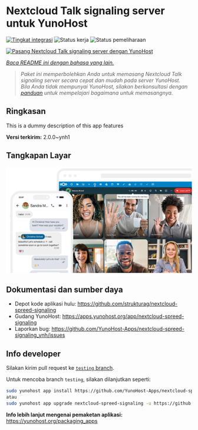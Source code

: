 <!--
N.B.: README ini dibuat secara otomatis oleh <https://github.com/YunoHost/apps/tree/master/tools/readme_generator>
Ini TIDAK boleh diedit dengan tangan.
-->

# Nextcloud Talk signaling server untuk YunoHost

[![Tingkat integrasi](https://dash.yunohost.org/integration/nextcloud-spreed-signaling.svg)](https://ci-apps.yunohost.org/ci/apps/nextcloud-spreed-signaling/) ![Status kerja](https://ci-apps.yunohost.org/ci/badges/nextcloud-spreed-signaling.status.svg) ![Status pemeliharaan](https://ci-apps.yunohost.org/ci/badges/nextcloud-spreed-signaling.maintain.svg)

[![Pasang Nextcloud Talk signaling server dengan YunoHost](https://install-app.yunohost.org/install-with-yunohost.svg)](https://install-app.yunohost.org/?app=nextcloud-spreed-signaling)

*[Baca README ini dengan bahasa yang lain.](./ALL_README.md)*

> *Paket ini memperbolehkan Anda untuk memasang Nextcloud Talk signaling server secara cepat dan mudah pada server YunoHost.*  
> *Bila Anda tidak mempunyai YunoHost, silakan berkonsultasi dengan [panduan](https://yunohost.org/install) untuk mempelajari bagaimana untuk memasangnya.*

## Ringkasan

This is a dummy description of this app features


**Versi terkirim:** 2.0.0~ynh1

## Tangkapan Layar

![Tangkapan Layar pada Nextcloud Talk signaling server](./doc/screenshots/nextcloud-hub7-talk-preview.webp)

## Dokumentasi dan sumber daya

- Depot kode aplikasi hulu: <https://github.com/strukturag/nextcloud-spreed-signaling>
- Gudang YunoHost: <https://apps.yunohost.org/app/nextcloud-spreed-signaling>
- Laporkan bug: <https://github.com/YunoHost-Apps/nextcloud-spreed-signaling_ynh/issues>

## Info developer

Silakan kirim pull request ke [`testing` branch](https://github.com/YunoHost-Apps/nextcloud-spreed-signaling_ynh/tree/testing).

Untuk mencoba branch `testing`, silakan dilanjutkan seperti:

```bash
sudo yunohost app install https://github.com/YunoHost-Apps/nextcloud-spreed-signaling_ynh/tree/testing --debug
atau
sudo yunohost app upgrade nextcloud-spreed-signaling -u https://github.com/YunoHost-Apps/nextcloud-spreed-signaling_ynh/tree/testing --debug
```

**Info lebih lanjut mengenai pemaketan aplikasi:** <https://yunohost.org/packaging_apps>
